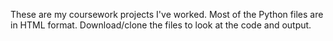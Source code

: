 These are my coursework projects I've worked. Most of the Python files are in HTML format. Download/clone the files to look at the code and output.
